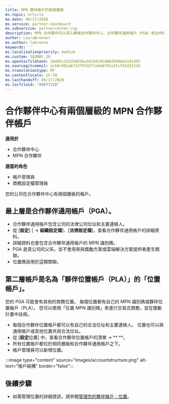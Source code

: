 ```yaml
---
title: MPN 夥伴帳戶的兩個層級
ms.topic: article
ms.date: 06/17/2020
ms.service: partner-dashboard
ms.subservice: partnercenter-csp
description: MPN 合作夥伴可以深入瞭解合作夥伴中心、合作夥伴通用帳戶（PGA）和合作夥伴位置帳戶（PLA）中的兩個帳戶層級。
author: LauraBrenner
ms.author: labrenne
keywords: ''
ms.localizationpriority: medium
ms.custom: SEOMAY.20
ms.openlocfilehash: 28495c35235883ba36204105d06d5996b4101d9f
ms.sourcegitcommit: acb8c982a6724797d2fcb4e0f01a31cfd1425126
ms.translationtype: MT
ms.contentlocale: zh-TW
ms.lasthandoff: 06/17/2020
ms.locfileid: "84977228"
---
```

# <a name="partner-center-has-two-levels-of-accounts-for-mpn-partners"></a>合作夥伴中心有兩個層級的 MPN 合作夥伴帳戶

**適用於**

- 合作夥伴中心
- MPN 合作夥伴

**適當的角色**

- 帳戶管理員
- 商務設定檔管理員


您的公司在合作夥伴中心有兩個層級的帳戶。

## <a name="the-top-level-is-the-partner-global-account-pga"></a>最上層是合作夥伴通用帳戶（PGA）。

- 合作夥伴通用帳戶包含公司的法律公司位址和主要連絡人。 
- 從 [**設定**] [  ->  **組織設定檔**]、[**法律設定檔**]，查看合作夥伴通用帳戶的詳細資料。
- 詳細資料也會包含合作夥伴通用帳戶的 MPN 識別碼。 
- PGA 是貴公司的父系，並不會用來與獎勵方案或雲端解決方案提供者產生關聯。 
- 位置應該用於這類關聯。

## <a name="the-second-level-account-is-the-location-account-called-partner-location-account-pla"></a>第二層帳戶是名為「夥伴位置帳戶（PLA）」的「位置帳戶」。

您的 PGA 可能會有其他的商務位置。 每個位置都有自己的 MPN 識別碼或夥伴位置帳戶（PLA）。 您可以使用「位置 MPN 識別碼」來進行交易式商務，並在獎勵計畫中註冊。

- 每個合作夥伴位置帳戶都可以有自己的合法位址和主要連絡人。 位置也可以與通用帳戶或其他位置共用合法位址。
- 從 [**設定**位置] 中，查看合作夥伴位置帳戶的清單  ->  ** **。
- 所有位置帳戶都位於相同層級和合作夥伴通用帳戶之下。
- 帳戶管理員可以新增位置。

:::image type="content" source="images/accountstructure.png" alt-text="帳戶結構" border="false":::

## <a name="next-steps"></a>後續步驟

- 如需管理位置的詳細資訊，請參閱[管理您的夥伴帳戶：位置](manage-locations.md)。
